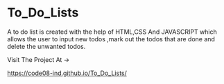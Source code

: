 # To_Do_Lists
A to do list is created with the help of HTML,CSS And JAVASCRIPT which allows the user to input new todos ,mark out the todos that are done and delete the unwanted todos.

Visit The Project At ->

https://code08-ind.github.io/To_Do_Lists/

